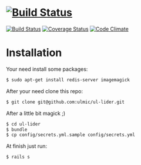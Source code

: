 [![Build Status](https://travis-ci.org/ulmic/ul-lider.svg?branch=develop)](https://travis-ci.org/ulmic/ul-lider)
=======
[![Build Status](https://travis-ci.org/ulmic/ul-lider.svg?branch=develop)](https://travis-ci.org/ulmic/ul-lider) [![Coverage Status](https://coveralls.io/repos/ulmic/ul-lider/badge.png?branch=develop)](https://coveralls.io/r/ulmic/ul-lider?branch=develop) [![Code Climate](https://codeclimate.com/github/ulmic/ul-lider/badges/gpa.svg)](https://codeclimate.com/github/ulmic/ul-lider)

# Installation

Your need install some packages:
```zsh
$ sudo apt-get install redis-server imagemagick
```
After your need clone this repo:
```zsh
$ git clone git@github.com:ulmic/ul-lider.git
```
After a little bit magick ;)
```bash
$ cd ul-lider
$ bundle
$ cp config/secrets.yml.sample config/secrets.yml
```
At finish just run:
```bash
$ rails s
```
